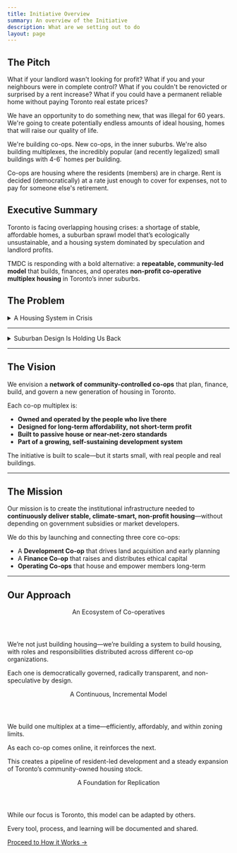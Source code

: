 ```yaml
---
title: Initiative Overview
summary: An overview of the Initiative
description: What are we setting out to do
layout: page
---
```


## The Pitch

What if your landlord wasn't looking for profit? What if you and your neighbours were in complete control? What if you couldn't be renovicted or surprised by a rent increase? What if you could have a permanent reliable home without paying Toronto real estate prices?

We have an opportunity to do something new, that was illegal for 60 years. We're going to create potentially endless amounts of ideal housing, homes that will raise our quality of life.

We're building co-ops. New co-ops, in the inner suburbs. We're also building multiplexes, the incredibly popular (and recently legalized) small buildings with 4-6` homes per building.

Co-ops are housing where the residents (members) are in charge. Rent is decided (democratically) at a rate just enough to cover for expenses, not to pay for someone else's retirement.

## Executive Summary

Toronto is facing overlapping housing crises: a shortage of stable, affordable homes, a suburban sprawl model that’s ecologically unsustainable, and a housing system dominated by speculation and landlord profits.

TMDC is responding with a bold alternative: a **repeatable, community-led model** that builds, finances, and operates **non-profit co-operative multiplex housing** in Toronto’s inner suburbs.

## The Problem

<details name="issue">
  <summary>A Housing System in Crisis</summary>
  <ul>
    <li>Toronto’s housing is increasingly unaffordable and unstable, especially for families.</li>
    <li>Traditional co-ops, once supported by government, have seen funding disappear under austerity and privatization.</li>
    <li>The market builds primarily for investors—not for people who need homes.</li>
  </ul>
</details>
<hr>
<details name="issue">
  <summary>Suburban Design Is Holding Us Back</summary>
  <ul>
    <li>Car-dependent suburbs are expensive to maintain, isolating to live in, and deeply carbon-intensive.</li>
    <li>We need more housing close to jobs, services, and transit—but built in ways that strengthen community, not just increase density.</li>
  </ul>
</details>

<!-- Address housing scarcity
Provide accomodation outside private for profit institutions
Repair the damage that suburbs do to the city -->

---

## The Vision

We envision a **network of community-controlled co-ops** that plan, finance, build, and govern a new generation of housing in Toronto.

Each co-op multiplex is:

- **Owned and operated by the people who live there**
- **Designed for long-term affordability, not short-term profit**
- **Built to passive house or near-net-zero standards**
- **Part of a growing, self-sustaining development system**

The initiative is built to scale—but it starts small, with real people and real buildings.

---

## The Mission

Our mission is to create the institutional infrastructure needed to **continuously deliver stable, climate-smart, non-profit housing**—without depending on government subsidies or market developers.

We do this by launching and connecting three core co-ops:

- A **Development Co-op** that drives land acquisition and early planning
- A **Finance Co-op** that raises and distributes ethical capital
- **Operating Co-ops** that house and empower members long-term

---

## Our Approach

<div class="grid">
  <article>
    <header>An Ecosystem of Co-operatives</header>
    <p>We’re not just building housing—we’re building a system to build housing, with roles and responsibilities distributed across different co-op organizations. </p>
    <p>Each one is democratically governed, radically transparent, and non-speculative by design.</p>
  </article>
  <article>
    <header>A Continuous, Incremental Model</header>
    <p>We build one multiplex at a time—efficiently, affordably, and within zoning limits.</p>
    <p>As each co-op comes online, it reinforces the next.</p>
    <p>This creates a pipeline of resident-led development and a steady expansion of Toronto’s community-owned housing stock.</p>
  </article>
  <article>
    <header>A Foundation for Replication</header>
    <p>While our focus is Toronto, this model can be adapted by others.</p>
    <p>Every tool, process, and learning will be documented and shared.</p>
  </article>
</div>

<footer>
<div role="group">
  <a class="secondary" role="button" href="/initiative/how-it-works">Proceed to How it Works →</a>
</div>
</footer>
